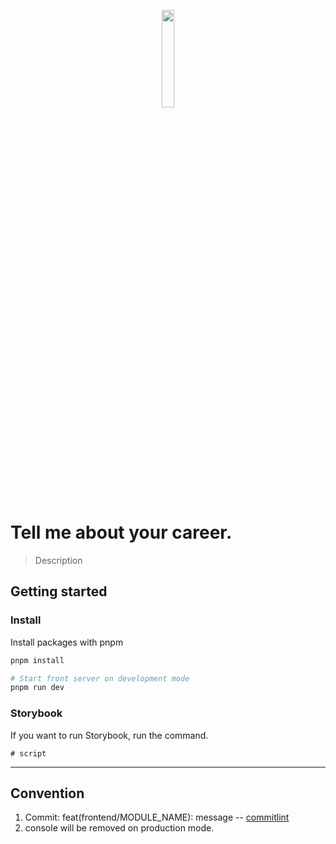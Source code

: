 <p align="center">
  <img src="https://github.com/suyeonme/Tell-me-about-your-career/assets/55128990/0f60903d-b421-47aa-8ea0-8c3e5caa18ed" width="20%" height="20%">
</p>

# Tell me about your career.

> Description

## Getting started

### Install

Install packages with pnpm

```bash
pnpm install

# Start front server on development mode
pnpm run dev
```

### Storybook

If you want to run Storybook, run the command.

```
# script
```

---

## Convention

1. Commit: feat(frontend/MODULE_NAME): message -- [commitlint](https://commitlint.js.org/)
2. console will be removed on production mode.
